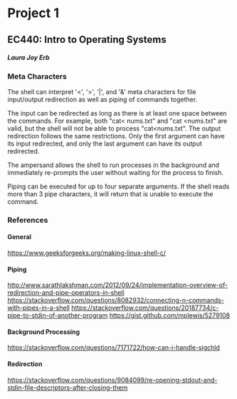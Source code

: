# Project 1
## EC440: Intro to Operating Systems
##### Laura Joy Erb

### Meta Characters
The shell can interpret '<', '>', '|', and '&' meta characters for file input/output redirection as well as piping of commands together.

The input can be redirected as long as there is at least one space between the commands. For example, both "cat< nums.txt" and "cat <nums.txt" are valid, but the shell will not be able to process "cat<nums.txt". The output redirection follows the same restrictions. Only the first argument can have its input redirected, and only the last argument can have its output redirected.

The ampersand allows the shell to run processes in the background and immediately re-prompts the user without waiting for the process to finish.

Piping can be executed for up to four separate arguments. If the shell reads more than 3 pipe characters, it will return that is unable to execute the command.

### References

#### General
https://www.geeksforgeeks.org/making-linux-shell-c/

#### Piping
http://www.sarathlakshman.com/2012/09/24/implementation-overview-of-redirection-and-pipe-operators-in-shell
https://stackoverflow.com/questions/8082932/connecting-n-commands-with-pipes-in-a-shell
https://stackoverflow.com/questions/20187734/c-pipe-to-stdin-of-another-program
https://gist.github.com/mplewis/5279108

#### Background Processing
https://stackoverflow.com/questions/7171722/how-can-i-handle-sigchld

#### Redirection
https://stackoverflow.com/questions/9084099/re-opening-stdout-and-stdin-file-descriptors-after-closing-them
